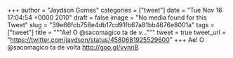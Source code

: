 
+++
author = "Jaydson Gomes"
categories = ["tweet"]
date = "Tue Nov 16 17:04:54 +0000 2010"
draft = false
image = "No media found for this Tweet"
slug = "39e66fcb758e4db17cd91fb67a81bb4676e8001a"
tags = ["tweet"]
title = """Ae! O @sacomagico ta de v..."""
tweet = true
tweet_url = "https://twitter.com/jaydson/status/4580681925529600"
+++
Ae! O @sacomagico ta de volta http://goo.gl/vynnB
